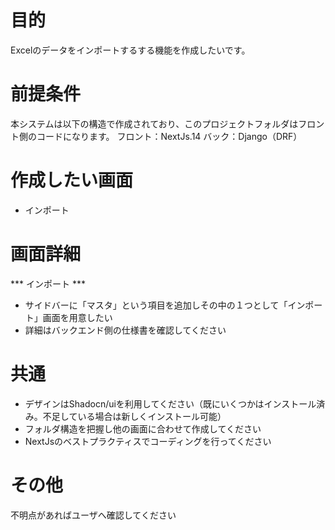 # 目的
Excelのデータをインポートするする機能を作成したいです。

# 前提条件
本システムは以下の構造で作成されており、このプロジェクトフォルダはフロント側のコードになります。
フロント：NextJs.14
バック：Django（DRF）

# 作成したい画面
- インポート

# 画面詳細
*** インポート ***
- サイドバーに「マスタ」という項目を追加しその中の１つとして「インポート」画面を用意したい
- 詳細はバックエンド側の仕様書を確認してください

# 共通
- デザインはShadocn/uiを利用してください（既にいくつかはインストール済み。不足している場合は新しくインストール可能）
- フォルダ構造を把握し他の画面に合わせて作成してください
- NextJsのベストプラクティスでコーディングを行ってください

# その他
不明点があればユーザへ確認してください